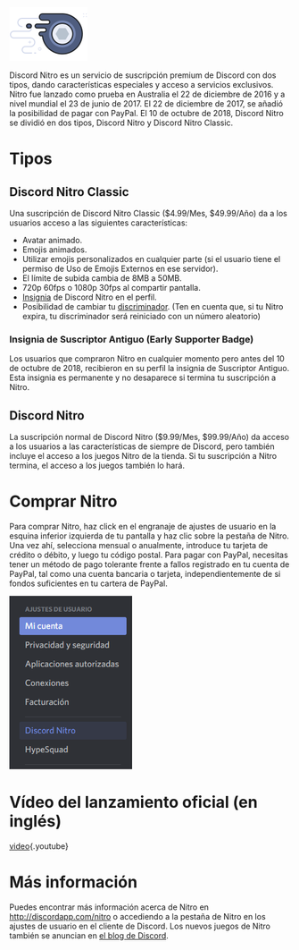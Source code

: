 <!-- TITLE:[ES] Nitro -->
<!-- SUBTITLE: Apoya el desarrollo de Discord -->

![Nitrobadge](/uploads/nitro/nitrobadge.png "Nitrobadge")

Discord Nitro es un servicio de suscripción premium de Discord con dos tipos, dando características especiales y acceso a servicios exclusivos. Nitro fue lanzado como prueba en Australia el 22 de diciembre de 2016 y a nivel mundial el 23 de junio de 2017. El 22 de diciembre de 2017, se añadió la posibilidad de pagar con PayPal. El 10 de octubre de 2018, Discord Nitro se dividió en dos tipos, Discord Nitro y Discord Nitro Classic.


# Tipos

## Discord Nitro Classic
Una suscripción de Discord Nitro Classic ($4.99/Mes, $49.99/Año) da a los usuarios acceso a las siguientes características:

* Avatar animado.
* Emojis animados.
* Utilizar emojis personalizados en cualquier parte (si el usuario tiene el permiso de Uso de Emojis Externos en ese servidor).
* El límite de subida cambia de 8MB a 50MB.
* 720p 60fps o 1080p 30fps al compartir pantalla.
* [Insignia](/es/insignias) de Discord Nitro en el perfil.
* Posibilidad de cambiar tu [discriminador](/discriminator). (Ten en cuenta que, si tu Nitro expira, tu discriminador será reiniciado con un número aleatorio)

### Insignia de Suscriptor Antiguo (Early Supporter Badge)

Los usuarios que compraron Nitro en cualquier momento pero antes del 10 de octubre de 2018, recibieron en su perfil la insignia de Suscriptor Antiguo. Esta insignia es permanente y no desaparece si termina tu suscripción a Nitro.

## Discord Nitro 
La suscripción normal de Discord Nitro ($9.99/Mes, $99.99/Año) da acceso a los usuarios a las características de siempre de Discord, pero también incluye el acceso a los juegos Nitro de la tienda. Si tu suscripción a Nitro termina, el acceso a los juegos también lo hará.

# Comprar Nitro
Para comprar Nitro, haz click en el engranaje de ajustes de usuario en la esquina inferior izquierda de tu pantalla y haz clic sobre la pestaña de Nitro. Una vez ahí, selecciona mensual o anualmente, introduce tu tarjeta de crédito o débito, y luego tu código postal. Para pagar con PayPal, necesitas tener un método de pago tolerante frente a fallos registrado en tu cuenta de PayPal, tal como una cuenta bancaria o tarjeta, independientemente de si fondos suficientes en tu cartera de PayPal.

![Nitro](/uploads/es/nitro.png "Ajustes de usuario/Nitro")
# Vídeo del lanzamiento oficial (en inglés)

[video](https://www.youtube.com/watch?v=psIIWROIvtM){.youtube}


# Más información
Puedes encontrar más información acerca de Nitro en http://discordapp.com/nitro o accediendo a la pestaña de Nitro en los ajustes de usuario en el cliente de Discord.  Los nuevos juegos de Nitro también se anuncian en [el blog de Discord](https://blog.discordapp.com/).